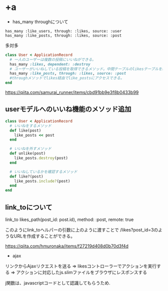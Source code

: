 # +a

* has_many throughについて

```
has_many :like_users, through: :likes, source: :user
has_many :like_posts, through: :likes, source: :post
```
多対多

```ruby
class User < ApplicationRecord
  # 一人のユーザーは複数の投稿にいいねができる。
  has_many :likes, dependent: :destroy
  # ユーザーがいいねしている投稿を取得できるメソッド。中間テーブルのlikesテーブルを経由してpostsテーブルを参照する。user_idと対になってるpost_idの投稿を取ってくる。
  has_many :like_posts, through: :likes, source: :post
  #throughメソッドでlikes経由でlike_postsにアクセスできる。
end
```

https://qiita.com/samurai_runner/items/cbd91bb9e3f8b0433b99


## userモデルへのいいね機能のメソッド追加


```ruby
class User < ApplicationRecord
  # いいねをするメソッド
  def like(post)
    like_posts << post
  end

  # いいねを外すメソッド
  def unlike(post)
    like_posts.destroy(post)
  end

  # いいねしているかを確認するメソッド
  def like?(post)	 
    like_posts.include?(post)
  end
end

```

## link_toについて

link_to likes_path(post_id: post.id), method: :post, remote: true

このようにlink_toヘルパーの引数に上のように渡すことで /likes?post_id=3のようなURLを作成することができる。

https://qiita.com/hmuronaka/items/f27219d408d0b70d3f4d

* ajax

リンクからAjaxリクエストを送る => likesコントローラーでアクションを実行する => アクションに対応したjs.slimファイルをブラウザにレスポンスする

j関数は、javascriptコードとして認識してもらうため.
